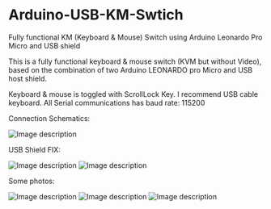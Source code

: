 # Arduino-USB-KM-Swtich
Fully functional KM (Keyboard &amp; Mouse) Switch using Arduino Leonardo Pro Micro and USB shield

This is a fully functional keyboard & mouse switch (KVM but without Video), based on the combination of two Arduino LEONARDO pro Micro and USB host shield.

Keyboard & mouse is toggled with ScrollLock Key. I recommend USB cable keyboard. All Serial communications has baud rate: 115200

Connection Schematics:

![Image description](https://github.com/nathalis/Arduino-USB-KM-Swtich/raw/master/schematic.png?raw=true)

USB Shield FIX:

![Image description](https://github.com/nathalis/Arduino-USB-KM-Swtich/raw/master/image_R0yRZCbReE.jpg?raw=true)
![Image description](https://github.com/nathalis/Arduino-USB-KM-Swtich/raw/master/usbhost_mini_micro_H3erAvbC0a.png?raw=true)

Some photos:

![Image description](https://github.com/nathalis/Arduino-USB-KM-Swtich/raw/master/1.jpg?raw=true)
![Image description](https://github.com/nathalis/Arduino-USB-KM-Swtich/raw/master/2.jpg?raw=true)
![Image description](https://github.com/nathalis/Arduino-USB-KM-Swtich/raw/master/3.jpg?raw=true)



